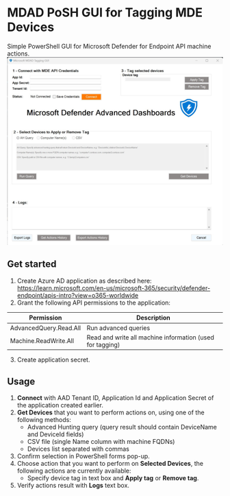 # MDAD PoSH GUI for Tagging MDE Devices 
Simple PowerShell GUI for Microsoft Defender for Endpoint API machine actions.
![alt text](/MDAD-Tagging.jpg)
## Get started
1. Create Azure AD application as described here: https://learn.microsoft.com/en-us/microsoft-365/security/defender-endpoint/apis-intro?view=o365-worldwide
2. Grant the following API permissions to the application:

| Permission | Description |
|-------------------------|----------------------|
| AdvancedQuery.Read.All	| Run advanced queries |
| Machine.ReadWrite.All |	Read and write all machine information (used for tagging) |

3. Create application secret.
## Usage
1. **Connect** with AAD Tenant ID, Application Id and Application Secret of the application created earlier.
2. **Get Devices** that you want to perform actions on, using one of the following methods:
    * Advanced Hunting query (query result should contain DeviceName and DeviceId fields)
    * CSV file (single Name column with machine FQDNs)
    * Devices list separated with commas
3. Confirm selection in PowerShell forms pop-up.
4. Choose action that you want to perform on **Selected Devices**, the following actions are currently available:
    * Specify device tag in text box and **Apply tag** or **Remove tag**.
5. Verify actions result with **Logs** text box.


